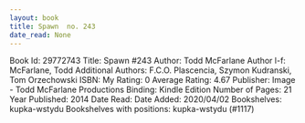 ```yaml
---
layout: book
title: Spawn  no. 243
date_read: None
---
```


Book Id: 29772743
Title: Spawn #243
Author: Todd McFarlane
Author l-f: McFarlane, Todd
Additional Authors: F.C.O. Plascencia, Szymon Kudranski, Tom Orzechowski
ISBN: 
My Rating: 0
Average Rating: 4.67
Publisher: Image - Todd McFarlane Productions
Binding: Kindle Edition
Number of Pages: 21
Year Published: 2014
Date Read: 
Date Added: 2020/04/02
Bookshelves: kupka-wstydu
Bookshelves with positions: kupka-wstydu (#1117)

